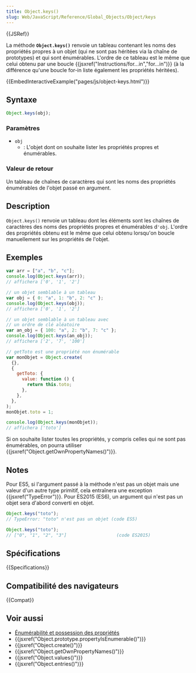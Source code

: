 ```yaml
---
title: Object.keys()
slug: Web/JavaScript/Reference/Global_Objects/Object/keys
---
```


{{JSRef}}

La méthode **`Object.keys()`** renvoie un tableau contenant les noms des propriétés propres à un objet (qui ne sont pas héritées via la chaîne de prototypes) et qui sont énumérables. L'ordre de ce tableau est le même que celui obtenu par une boucle {{jsxref("Instructions/for...in","for...in")}} (à la différence qu'une boucle for-in liste également les propriétés héritées).

{{EmbedInteractiveExample("pages/js/object-keys.html")}}

## Syntaxe

```js
Object.keys(obj);
```

### Paramètres

- `obj`
  - : L'objet dont on souhaite lister les propriétés propres et énumérables.

### Valeur de retour

Un tableau de chaînes de caractères qui sont les noms des propriétés énumérables de l'objet passé en argument.

## Description

`Object.keys()` renvoie un tableau dont les éléments sont les chaînes de caractères des noms des propriétés propres et énumérables d`'obj`. L'ordre des propriétés obtenu est le même que celui obtenu lorsqu'on boucle manuellement sur les propriétés de l'objet.

## Exemples

```js
var arr = ["a", "b", "c"];
console.log(Object.keys(arr));
// affichera ['0', '1', '2']

// un objet semblable à un tableau
var obj = { 0: "a", 1: "b", 2: "c" };
console.log(Object.keys(obj));
// affichera ['0', '1', '2']

// un objet semblable à un tableau avec
// un ordre de clé aléatoire
var an_obj = { 100: "a", 2: "b", 7: "c" };
console.log(Object.keys(an_obj));
// affichera ['2', '7', '100']

// getToto est une propriété non énumérable
var monObjet = Object.create(
  {},
  {
    getToto: {
      value: function () {
        return this.toto;
      },
    },
  },
);
monObjet.toto = 1;

console.log(Object.keys(monObjet));
// affichera ['toto']
```

Si on souhaite lister toutes les propriétés, y compris celles qui ne sont pas énumérables, on pourra utiliser {{jsxref("Object.getOwnPropertyNames()")}}.

## Notes

Pour ES5, si l'argument passé à la méthode n'est pas un objet mais une valeur d'un autre type primitif, cela entraînera une exception {{jsxref("TypeError")}}. Pour ES2015 (ES6), un argument qui n'est pas un objet sera d'abord converti en objet.

```js
Object.keys("toto");
// TypeError: "toto" n'est pas un objet (code ES5)

Object.keys("toto");
// ["0", "1", "2", "3"]                   (code ES2015)
```

## Spécifications

{{Specifications}}

## Compatibilité des navigateurs

{{Compat}}

## Voir aussi

- [Énumérabilité et possession des propriétés](/fr/docs/Web/JavaScript/Caractère_énumérable_des_propriétés_et_rattachement)
- {{jsxref("Object.prototype.propertyIsEnumerable()")}}
- {{jsxref("Object.create()")}}
- {{jsxref("Object.getOwnPropertyNames()")}}
- {{jsxref("Object.values()")}}
- {{jsxref("Object.entries()")}}
